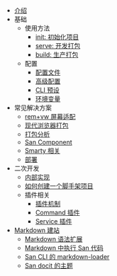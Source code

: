 -   [介绍](/README.md)
-   基础
    -   使用方法
        -   [init: 初始化项目](/create-project.md)
        -   [serve: 开发打包](/serve.md)
        -   [build: 生产打包](/build.md)
    -   配置
        -   [配置文件](/config.md)
        -   [高级配置](/advanced.md)
        -   [CLI 预设](/presets.md)
        -   [环境变量](/env.md)
-   常见解决方案
    -   [rem+vw 屏幕适配](/rem-vw.md)
    -   [现代浏览器打包](/modern-mode.md)
    -   [打包分析](/bundle-analyze.md)
    -   [San Component](/component.md)
    -   [Smarty 相关](/smarty.md)
    -   [部署](/deployment.md)
-   二次开发
    -   [内部实现](/architecture.md)
    -   [如何创建一个脚手架项目](/create-scaffold.md)
    -   插件相关
        -   [插件机制](/plugin.md)
        -   [Command 插件](/cmd-plugin.md)
        -   [Service 插件](/srv-plugin.md)
-   [Markdown 建站](/docit/README.md)
    -   [Markdown 语法扩展](/docit/markdown.md)
    -   [Markdown 中执行 San 代码](/docit/sanbox.md)
    -   [San CLI 的 markdown-loader](/docit/loader.md)
    -   [San docit 的主题](/docit/theme.md)
